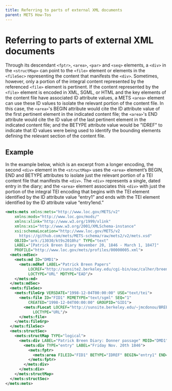 ```yaml
---
title: Referring to parts of external XML documents
parent: METS How-Tos
---
```

# Referring to parts of external XML documents

Through its descendant `<fptr>`, `<area>`, `<par>` and `<seq>` elements, a `<div>` in the `<structMap>` can point to the `<file>` element or elements in the `<fileSec>` representing the content that manifests the `<div>`. Sometimes, however, only a portion of the integral content represented by the referenced `<file>` element is pertinent. If the content represented by the `<file>` element is encoded in XML, SGML, or HTML and the key elements of the content file have associated ID attribute values, a METS `<area>` element can use these ID values to isolate the relevant portion of the content file. In this case, the `<area>`'s BEGIN attribute would cite the ID attribute value of the first pertinent element in the indicated content file; the `<area>`'s END attribute would cite the ID value of the last pertinent element in the indicated content file; and the BETYPE attribute value would be "IDREF" to indicate that ID values were being used to identify the bounding elements defining the relevant section of the content file.
## Example

In the example below, which is an excerpt from a longer encoding, the second `<div>` element in the `<structMap>` uses the `<area>` element’s BEGIN, END and BETYPE attributes to isolate just the relevant portion of a TEI content file that manifests the `<div>`. The `<div>` represents a single, dated entry in the diary; and the `<area>` element associates this `<div>` with just the portion of the integral TEI encoding that begins with the TEI element identified by the ID attribute value “entry1” and ends with the TEI element identified by the ID attribute value “entry1end.”

```xml
<mets:mets xmlns:mets="http://www.loc.gov/METS/v2"
    xmlns:mods="http://www.loc.gov/mods/"
    xmlns:xlink="http://www.w3.org/1999/xlink"
    xmlns:xsi="http://www.w3.org/2001/XMLSchema-instance"
    xsi:schemaLocation="http://www.loc.gov/METS/v2
      https://github.com/mets/METS-schema/raw/mets2/v2/mets.xsd"
    OBJID="ark:/13030/kt9s2010hz" TYPE="text"
    LABEL="[Patrick Breen Diary November 20, 1846 - March 1, 1847]"
    PROFILE="http://www.loc.gov/mets/profiles/00000005.xml">
  <mets:mdSec>
    <mets:md ID="DMD1">
      <mets:mdRef LABEL="Patrick Breen Papers"
          LOCREF="http://sunsite2.berkeley.edu/cgi-bin/oac/calher/breenpapers"
          LOCTYPE="URL" MDTYPE="EAD"/>
    </mets:md>
  </mets:mdSec>
  <mets:fileSec>
    <mets:fileGrp VERSDATE="1998-12-04T00:00:00" USE="text/tei">
      <mets:file ID="FID1" MIMETYPE="text/sgml" SEQ="1"
          CREATED="1998-12-04T00:00:00" GROUPID="GID1">
        <mets:FLocat LOCREF="http://sunsite.berkeley.edu/~jmcdonou/BREEN/sgml/breen2.sgm"
            LOCTYPE="URL"/>
      </mets:file>
    </mets:fileGrp>
  </mets:fileSec>
  <mets:structSec>
    <mets:structMap TYPE="logical">
      <mets:div LABEL="Patrick Breen Diary: Donner passage" MDID="DMD1">
        <mets:div TYPE="entry" LABEL="Friday Nov. 20th 1846">
          <mets:fptr>
            <mets:area FILEID="FID1" BETYPE="IDREF" BEGIN="entry1" END="entry1end"/>
          </mets:fptr>
        </mets:div>
      </mets:div>
    </mets:structMap>
  </mets:structSec>
</mets:mets>
```
